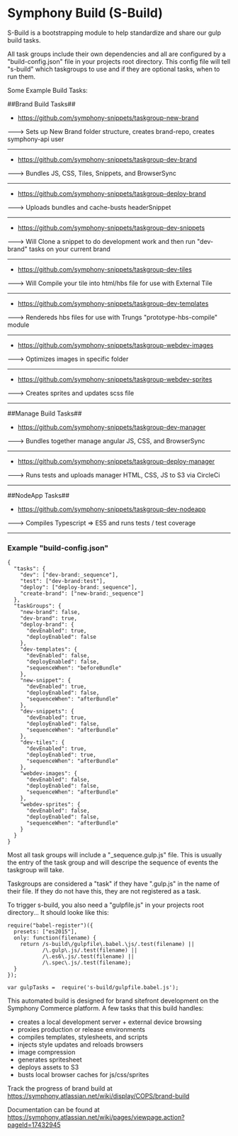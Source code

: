 # Symphony Build (S-Build)

S-Build is a bootstrapping module to help standardize and share our gulp build tasks.  

All task groups include their own dependencies and all are configured by a "build-config.json" file in your projects root directory.  This config file will tell "s-build" which taskgroups to use and if they are optional tasks, when to run them.  

Some Example Build Tasks:

##Brand Build Tasks##
- https://github.com/symphony-snippets/taskgroup-new-brand

---> Sets up New Brand folder structure, creates brand-repo, creates symphony-api user
___

- https://github.com/symphony-snippets/taskgroup-dev-brand

---> Bundles JS, CSS, Tiles, Snippets, and BrowserSync
___

- https://github.com/symphony-snippets/taskgroup-deploy-brand

---> Uploads bundles and cache-busts headerSnippet
___




- https://github.com/symphony-snippets/taskgroup-dev-snippets

---> Will Clone a snippet to do development work and then run "dev-brand" tasks on your current brand
___

- https://github.com/symphony-snippets/taskgroup-dev-tiles

---> Will Compile your tile into html/hbs file for use with External Tile
___

- https://github.com/symphony-snippets/taskgroup-dev-templates

---> Rendereds hbs files for use with Trungs "prototype-hbs-compile" module
___




- https://github.com/symphony-snippets/taskgroup-webdev-images

---> Optimizes images in specific folder
___

- https://github.com/symphony-snippets/taskgroup-webdev-sprites

---> Creates sprites and updates scss file
___




##Manage Build Tasks##
- https://github.com/symphony-snippets/taskgroup-dev-manager

---> Bundles together manage angular JS, CSS, and BrowserSync
___

- https://github.com/symphony-snippets/taskgroup-deploy-manager

---> Runs tests and uploads manager HTML, CSS, JS to S3 via CircleCi 
___




##NodeApp Tasks##
- https://github.com/symphony-snippets/taskgroup-dev-nodeapp

---> Compiles Typescript => ES5 and runs tests / test coverage
___




### Example "build-config.json" ###

```
{
  "tasks": {
    "dev": ["dev-brand:_sequence"],
    "test": ["dev-brand:test"],
    "deploy": ["deploy-brand:_sequence"],
    "create-brand": ["new-brand:_sequence"]
  },
  "taskGroups": {
    "new-brand": false, 
    "dev-brand": true,
    "deploy-brand": {
      "devEnabled": true,
      "deployEnabled": false
    },
    "dev-templates": {
      "devEnabled": false,
      "deployEnabled": false,
      "sequenceWhen": "beforeBundle"
    },
    "new-snippet": {
      "devEnabled": true,
      "deployEnabled": false,
      "sequenceWhen": "afterBundle"
    }, 
    "dev-snippets": {
      "devEnabled": true,
      "deployEnabled": false,
      "sequenceWhen": "afterBundle"
    },
    "dev-tiles": {
      "devEnabled": true,
      "deployEnabled": true,
      "sequenceWhen": "afterBundle"
    },
    "webdev-images": {
      "devEnabled": false,
      "deployEnabled": false,
      "sequenceWhen": "afterBundle"
    },
    "webdev-sprites": {
      "devEnabled": false,
      "deployEnabled": false,
      "sequenceWhen": "afterBundle"
    }
  }
}
```

Most all task groups will include a "_sequence.gulp.js" file.  This is usually the entry of the task group and will descripe the sequence of events the taskgroup will take.

Taskgroups are considered a "task" if they have ".gulp.js" in the name of their file.  If they do not have this, they are not registered as a task.

To trigger s-build, you also need a "gulpfile.js" in your projects root directory...  It should looke like this:

```
require("babel-register")({
  presets: ["es2015"],
  only: function(filename) {
    return /s-build\/gulpfile\.babel.\js/.test(filename) || 
           /\.gulp\.js/.test(filename) || 
           /\.es6\.js/.test(filename) || 
           /\.spec\.js/.test(filename);
  }
});

var gulpTasks =  require('s-build/gulpfile.babel.js');
```

This automated build is designed for brand sitefront development on the Symphony Commerce platform. A few tasks that this build handles:

- creates a local development server + external device browsing
- proxies production or release environments
- compiles templates, stylesheets, and scripts
- injects style updates and reloads browsers
- image compression
- generates spritesheet
- deploys assets to S3
- busts local browser caches for js/css/sprites

Track the progress of brand build at https://symphony.atlassian.net/wiki/display/COPS/brand-build

Documentation can be found at https://symphony.atlassian.net/wiki/pages/viewpage.action?pageId=17432945
